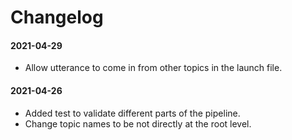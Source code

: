 # Changelog

#### 2021-04-29
- Allow utterance to come in from other topics in the launch file.

#### 2021-04-26
- Added test to validate different parts of the pipeline.
- Change topic names to be not directly at the root level.
